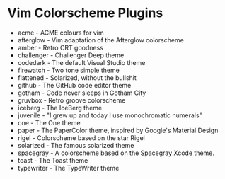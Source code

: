 # Vim Colorscheme Plugins

* acme - ACME colours for vim
* afterglow - Vim adaptation of the Afterglow colorscheme
* amber - Retro CRT goodness
* challenger - Challenger Deep theme
* codedark - The default Visual Studio theme
* firewatch - Two tone simple theme
* flattened - Solarized, without the bullshit
* github - The GitHub code editor theme
* gotham - Code never sleeps in Gotham City
* gruvbox - Retro groove colorscheme
* iceberg - The IceBerg theme
* juvenile - "I grew up and today I use monochromatic numerals"
* one - The One theme
* paper - The PaperColor theme, inspired by Google's Material Design
* rigel - Colorscheme based on the star Rigel
* solarized - The famous solarized theme
* spacegray - A colorscheme based on the Spacegray Xcode theme.
* toast - The Toast theme
* typewriter - The TypeWriter theme
